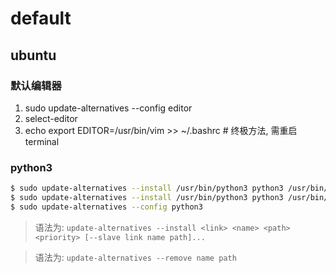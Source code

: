 # default
## ubuntu
### 默认编辑器
1. sudo update-alternatives --config editor
1. select-editor
1. echo export EDITOR=/usr/bin/vim >> ~/.bashrc # 终极方法, 需重启terminal

### python3
```bash
$ sudo update-alternatives --install /usr/bin/python3 python3 /usr/bin/python3.9 1
$ sudo update-alternatives --install /usr/bin/python3 python3 /usr/bin/python3.8 2
$ sudo update-alternatives --config python3
```

> 语法为: `update-alternatives --install <link> <name> <path> <priority> [--slave link name path]...`

> 语法为: `update-alternatives --remove name path`
